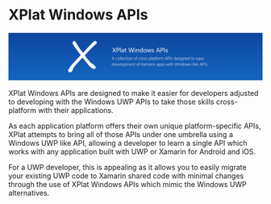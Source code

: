 # XPlat Windows APIs

![](.gitbook/assets/projectbanner.png)

XPlat Windows APIs are designed to make it easier for developers adjusted to developing with the Windows UWP APIs to take those skills cross-platform with their applications.

As each application platform offers their own unique platform-specific APIs, XPlat attempts to bring all of those APIs under one umbrella using a Windows UWP like API, allowing a developer to learn a single API which works with any application built with UWP or Xamarin for Android and iOS.

For a UWP developer, this is appealing as it allows you to easily migrate your existing UWP code to Xamarin shared code with minimal changes through the use of XPlat Windows APIs which mimic the Windows UWP alternatives.